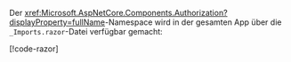 Der <xref:Microsoft.AspNetCore.Components.Authorization?displayProperty=fullName>-Namespace wird in der gesamten App über die `_Imports.razor`-Datei verfügbar gemacht:

[!code-razor[](imports-hosted.razor?highlight=3)]
